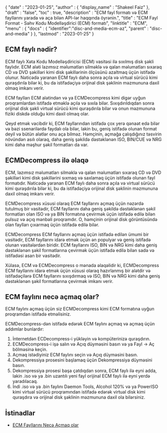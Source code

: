 {
  "date" : "2023-01-25",
  "author" : {
    "display_name" : "Shakeel Faiz"
},
  "draft" : "false",
  "toc" : true,
  "description" : "ECM fayl formatı və ECM fayllarını yarada və aça bilən API-lər haqqında öyrənin.",
  "title" : "ECM Fayl Format - Səhv Kodu Modelləşdirici (ECM) formatı",
  "linktitle" : "ECM",
  "menu" : {
    "docs" : {
      "identifier":"disc-and-media-ecm-az",
      "parent" : "disc-and-media"
}
},
  "lastmod" : "2023-01-25"
}

## ECM faylı nədir?

ECM faylı Xəta Kodu Modelləşdiricisi (ECM) vasitəsi ilə sıxılmış disk şəkli faylıdır. ECM aləti lazımsız məlumatları silməklə və qalan məlumatları sıxaraq CD və DVD şəkilləri kimi disk şəkillərinin ölçüsünü azaltmaq üçün istifadə olunur. Nəticədə yaranan ECM faylı daha sonra açıla və virtual sürücü kimi quraşdırıla bilər ki, bu da istifadəçiyə orijinal disk şəklinin məzmununa daxil olmaq imkanı verir.

ECM faylları ECM alətindən və ya ECMDecompress kimi digər uyğun proqramlardan istifadə etməklə açıla və sıxıla bilər. Sıxışdırıldıqdan sonra orijinal disk şəkli virtual sürücü kimi quraşdırıla bilər və onun məzmununa fiziki diskdə olduğu kimi daxil olmaq olar.

Qeyd etmək vacibdir ki, ECM fayllarından istifadə çox yerə qənaət edə bilər və bəzi ssenarilərdə faydalı ola bilər, lakin bu, geniş istifadə olunan format deyil və bütün alətlər onu aça bilməz. Həmçinin, açmağa çalışdığınız təsvirin növündən asılı olaraq, daha geniş şəkildə dəstəklənən ISO, BIN/CUE və NRG kimi daha məşhur şəkil formatları da var.

## ECMDecompress ilə əlaqə

ECM, lazımsız məlumatları silməklə və qalan məlumatları sıxaraq CD və DVD şəkilləri kimi disk şəkillərini sıxmaq və saxlamaq üçün istifadə olunan fayl formatıdır. Nəticədə yaranan ECM faylı daha sonra açıla və virtual sürücü kimi quraşdırıla bilər ki, bu da istifadəçiyə orijinal disk şəklinin məzmununa daxil olmaq imkanı verir.

ECMDecompress xüsusi olaraq ECM fayllarını açmaq üçün nəzərdə tutulmuş bir vasitədir, ECM fayllarını daha geniş şəkildə dəstəklənən şəkil formatları olan ISO və ya BIN formatına çevirmək üçün istifadə edilə bilən pulsuz və açıq mənbəli proqramdır. O, həmçinin orijinal disk görüntüsündə olan faylları çıxarmaq üçün istifadə edilə bilər.

ECMDecompress ECM fayllarını açmaq üçün istifadə edilən ümumi bir vasitədir, ECM fayllarını idarə etmək üçün ən populyar və geniş istifadə olunan vasitələrdən biridir. ECM fayllarını ISO, BIN və NRG kimi daha geniş dəstəklənən şəkil formatlarına çevirmək üçün istifadə edilə bilən sadə və istifadəsi asan bir vasitədir.

Xülasə, ECM və ECMDecompress o mənada əlaqəlidir ki, ECMDecompress ECM fayllarını idarə etmək üçün xüsusi olaraq hazırlanmış bir alətdir və istifadəçilərə ECM fayllarını sıxışdırmaq və ISO, BIN və NRG kimi daha geniş dəstəklənən şəkil formatlarına çevirmək imkanı verir.

## ECM faylını necə açmaq olar?

ECM faylını açmaq üçün siz ECMDecompress kimi ECM formatına uyğun proqramdan istifadə etməlisiniz.

ECMDecompress-dən istifadə edərək ECM faylını açmaq və açmaq üçün addımlar bunlardır:

1. İnternetdən ECDecompress-i yükləyin və kompüterinizə quraşdırın.
2. ECMDecompress-i işə salın və Açıq düyməsini basın və ya Fayl -> Aç bölməsinə keçin.
3. Açmaq istədiyiniz ECM faylını seçin və Açıq düyməsini basın.
4. Dekompressiya prosesini başlamaq üçün Dekompressiya düyməsini basın.
5. Dekompressiya prosesi başa çatdıqdan sonra, ECM faylı ilə eyni adda, lakin .iso və ya .bin uzantılı yeni fayl orijinal ECM faylı ilə eyni yerdə yaradılacaq.
6. İndi .iso və ya .bin faylını Daemon Tools, Alcohol 120% və ya PowerISO kimi virtual sürücü proqramından istifadə edərək virtual disk kimi quraşdıra və orijinal disk şəklinin məzmununa daxil ola bilərsiniz.

## İstinadlar
* [ECM Fayllarını Necə Açmaq olar](https://www.freezenet.ca/guides/compatibility-and-emulation/how-to-decompress-ecm-files-ecm-tools/)


